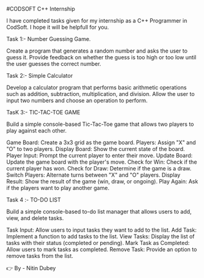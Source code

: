 #CODSOFT C++ Internship 

I have completed tasks given for my internship as a C++ Programmer in CodSoft. 
I hope it will be helpfull for you.

Task 1:- Number Guessing Game. 

Create a program that generates a random number and asks the user to guess it. 
Provide feedback on whether the guess is too high or too low until the user guesses the correct number.

Task 2:- Simple Calculator 

Develop a calculator program that performs basic arithmetic operations such as addition, subtraction, multiplication, and division. Allow the user to input two numbers and choose an operation to perform.


TasK 3:- TIC-TAC-TOE GAME

Build a simple console-based Tic-Tac-Toe game that allows two players to play against each other.

Game Board: Create a 3x3 grid as the game board.
Players: Assign "X" and "O" to two players.
Display Board: Show the current state of the board.
Player Input: Prompt the current player to enter their move.
Update Board: Update the game board with the player's move.
Check for Win: Check if the current player has won.
Check for Draw: Determine if the game is a draw.
Switch Players: Alternate turns between "X"
and "O" players.
Display Result: Show the result of the game (win, draw, or ongoing).
Play Again: Ask if the players want to play another game.

Task 4 :- TO-DO LIST

Build a simple console-based to-do list
manager that allows users to add, view, and
delete tasks.

Task Input: Allow users to input tasks they want to add to the list.
Add Task: Implement a function to add tasks to the list.
View Tasks: Display the list of tasks with their status (completed or pending).
Mark Task as Completed: Allow users to mark tasks as completed.
Remove Task: Provide an option to remove tasks from the list.

👉 By - Nitin Dubey 
